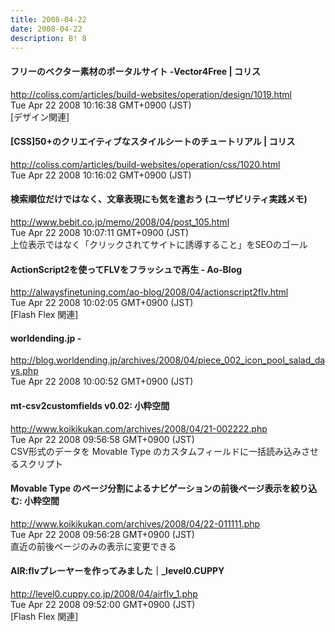 ```yaml
---
title: 2008-04-22
date: 2008-04-22
description: B! 8
---
```


####   フリーのベクター素材のポータルサイト -Vector4Free | コリス
http://coliss.com/articles/build-websites/operation/design/1019.html<br>
Tue Apr 22 2008 10:16:38 GMT+0900 (JST)<br>
[デザイン関連]


####   [CSS]50+のクリエイティブなスタイルシートのチュートリアル | コリス
http://coliss.com/articles/build-websites/operation/css/1020.html<br>
Tue Apr 22 2008 10:16:02 GMT+0900 (JST)<br>


#### 検索順位だけではなく、文章表現にも気を遣おう (ユーザビリティ実践メモ)
http://www.bebit.co.jp/memo/2008/04/post_105.html<br>
Tue Apr 22 2008 10:07:11 GMT+0900 (JST)<br>
上位表示ではなく「クリックされてサイトに誘導すること」をSEOのゴール


#### ActionScript2を使ってFLVをフラッシュで再生 - Ao-Blog
http://alwaysfinetuning.com/ao-blog/2008/04/actionscript2flv.html<br>
Tue Apr 22 2008 10:02:05 GMT+0900 (JST)<br>
[Flash Flex 関連]


#### worldending.jp - 
http://blog.worldending.jp/archives/2008/04/piece_002_icon_pool_salad_days.php<br>
Tue Apr 22 2008 10:00:52 GMT+0900 (JST)<br>


#### mt-csv2customfields v0.02: 小粋空間
http://www.koikikukan.com/archives/2008/04/21-002222.php<br>
Tue Apr 22 2008 09:56:58 GMT+0900 (JST)<br>
CSV形式のデータを Movable Type のカスタムフィールドに一括読み込みさせるスクリプト


#### Movable Type のページ分割によるナビゲーションの前後ページ表示を絞り込む: 小粋空間
http://www.koikikukan.com/archives/2008/04/22-011111.php<br>
Tue Apr 22 2008 09:56:28 GMT+0900 (JST)<br>
直近の前後ページのみの表示に変更できる


#### AIR:flvプレーヤーを作ってみました｜_level0.CUPPY
http://level0.cuppy.co.jp/2008/04/airflv_1.php<br>
Tue Apr 22 2008 09:52:00 GMT+0900 (JST)<br>
[Flash Flex 関連]



